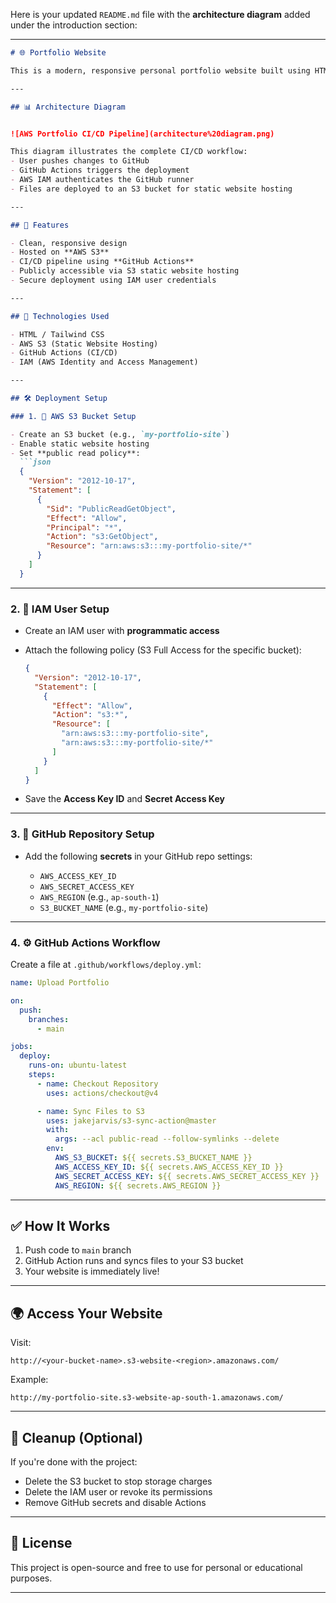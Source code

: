 Here is your updated `README.md` file with the **architecture diagram** added under the introduction section:

---

````markdown
# 🌐 Portfolio Website

This is a modern, responsive personal portfolio website built using HTML, CSS (or Tailwind), and optionally JavaScript or a frontend framework. It is automatically deployed to **Amazon S3** using **GitHub Actions** for Continuous Integration and Continuous Deployment (CI/CD).

---

## 📊 Architecture Diagram


![AWS Portfolio CI/CD Pipeline](architecture%20diagram.png)

This diagram illustrates the complete CI/CD workflow:
- User pushes changes to GitHub
- GitHub Actions triggers the deployment
- AWS IAM authenticates the GitHub runner
- Files are deployed to an S3 bucket for static website hosting

---

## 🚀 Features

- Clean, responsive design
- Hosted on **AWS S3**
- CI/CD pipeline using **GitHub Actions**
- Publicly accessible via S3 static website hosting
- Secure deployment using IAM user credentials

---

## 🔧 Technologies Used

- HTML / Tailwind CSS
- AWS S3 (Static Website Hosting)
- GitHub Actions (CI/CD)
- IAM (AWS Identity and Access Management)

---

## 🛠️ Deployment Setup

### 1. 🧱 AWS S3 Bucket Setup

- Create an S3 bucket (e.g., `my-portfolio-site`)
- Enable static website hosting
- Set **public read policy**:
  ```json
  {
    "Version": "2012-10-17",
    "Statement": [
      {
        "Sid": "PublicReadGetObject",
        "Effect": "Allow",
        "Principal": "*",
        "Action": "s3:GetObject",
        "Resource": "arn:aws:s3:::my-portfolio-site/*"
      }
    ]
  }
````

---

### 2. 🔐 IAM User Setup

* Create an IAM user with **programmatic access**
* Attach the following policy (S3 Full Access for the specific bucket):

  ```json
  {
    "Version": "2012-10-17",
    "Statement": [
      {
        "Effect": "Allow",
        "Action": "s3:*",
        "Resource": [
          "arn:aws:s3:::my-portfolio-site",
          "arn:aws:s3:::my-portfolio-site/*"
        ]
      }
    ]
  }
  ```
* Save the **Access Key ID** and **Secret Access Key**

---

### 3. 🔧 GitHub Repository Setup

* Add the following **secrets** in your GitHub repo settings:

  * `AWS_ACCESS_KEY_ID`
  * `AWS_SECRET_ACCESS_KEY`
  * `AWS_REGION` (e.g., `ap-south-1`)
  * `S3_BUCKET_NAME` (e.g., `my-portfolio-site`)

---

### 4. ⚙️ GitHub Actions Workflow

Create a file at `.github/workflows/deploy.yml`:

```yaml
name: Upload Portfolio

on:
  push:
    branches:
      - main

jobs:
  deploy:
    runs-on: ubuntu-latest
    steps:
      - name: Checkout Repository
        uses: actions/checkout@v4

      - name: Sync Files to S3
        uses: jakejarvis/s3-sync-action@master
        with:
          args: --acl public-read --follow-symlinks --delete
        env:
          AWS_S3_BUCKET: ${{ secrets.S3_BUCKET_NAME }}
          AWS_ACCESS_KEY_ID: ${{ secrets.AWS_ACCESS_KEY_ID }}
          AWS_SECRET_ACCESS_KEY: ${{ secrets.AWS_SECRET_ACCESS_KEY }}
          AWS_REGION: ${{ secrets.AWS_REGION }}
```

---

## ✅ How It Works

1. Push code to `main` branch
2. GitHub Action runs and syncs files to your S3 bucket
3. Your website is immediately live!

---

## 🌍 Access Your Website

Visit:

```
http://<your-bucket-name>.s3-website-<region>.amazonaws.com/
```

Example:

```
http://my-portfolio-site.s3-website-ap-south-1.amazonaws.com/
```

---

## 🧹 Cleanup (Optional)

If you're done with the project:

* Delete the S3 bucket to stop storage charges
* Delete the IAM user or revoke its permissions
* Remove GitHub secrets and disable Actions

---

## 📄 License

This project is open-source and free to use for personal or educational purposes.

---

